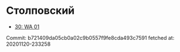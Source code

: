 # Столповский
- [30: WA 01](30.md)

Commit: b721409da05cb0a02c9b0557f9fe8cda493c7591
 fetched at: 20201120-233258
